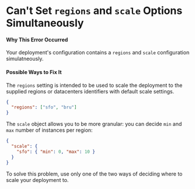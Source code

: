 # Can't Set `regions` and `scale` Options Simultaneously

#### Why This Error Occurred

Your deployment's configuration contains a `regions` and `scale`
configuration simulatneously.

#### Possible Ways to Fix It

The `regions` setting is intended to be used to scale the
deployment to the supplied regions or datacenters identifiers
with default scale settings.

```json
{
  "regions": ["sfo", "bru"]
}
```

The `scale` object allows you to be more granular: you can decide
`min` and `max` number of instances per region:

```json
{
  "scale": {
    "sfo": { "min": 0, "max": 10 }
  }
}
```

To solve this problem, use only one of the two ways of deciding
where to scale your deployment to.
